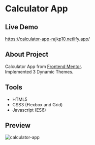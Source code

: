 # Calculator App

## Live Demo

https://calculator-app-rajkp10.netlify.app/

## About Project

Calculator App from <a href="https://www.frontendmentor.io/">Frontend Mentor</a>.<br />
Implemented 3 Dynamic Themes.

## Tools

<ul>
  <li>HTML5</li>
  <li>CSS3 (Flexbox and Grid)</li>
  <li>Javascript (ES6)</li>
</ul>

## Preview

![calculator-app](https://user-images.githubusercontent.com/96880670/236743779-4d2e945f-399d-4037-99f4-aeb216daa707.png)
